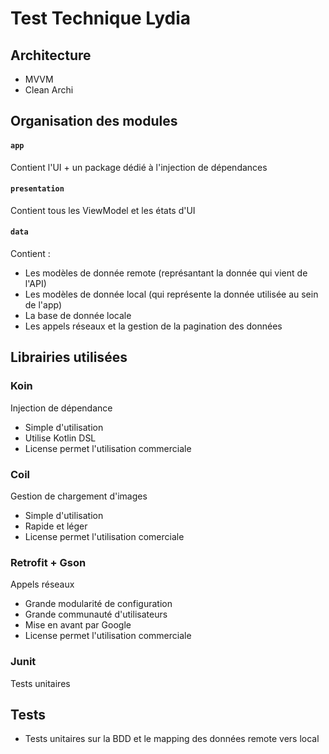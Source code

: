 # Test Technique Lydia
## Architecture 
* MVVM
* Clean Archi
## Organisation des modules
#### `app`
Contient l'UI + un package dédié à l'injection de dépendances
#### `presentation`
Contient tous les ViewModel et les états d'UI
#### `data` 
Contient : 
* Les modèles de donnée remote (représantant la donnée qui vient de l'API)
* Les modèles de donnée local (qui représente la donnée utilisée au sein de l'app)
* La base de donnée locale
* Les appels réseaux et la gestion de la pagination des données
## Librairies utilisées
### Koin
Injection de dépendance
* Simple d'utilisation
* Utilise Kotlin DSL
* License permet l'utilisation commerciale
### Coil 
Gestion de chargement d'images
* Simple d'utilisation
* Rapide et léger
* License permet l'utilisation comerciale
### Retrofit + Gson
Appels réseaux
* Grande modularité de configuration
* Grande communauté d'utilisateurs
* Mise en avant par Google
* License permet l'utilisation commerciale
### Junit
Tests unitaires
## Tests
* Tests unitaires sur la BDD et le mapping des données remote vers local
